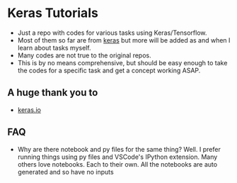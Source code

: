 # Keras Tutorials

- Just a repo with codes for various tasks using Keras/Tensorflow.
- Most of them so far are from [keras](keras.io) but more will be added as and when I learn about tasks myself. 
- Many codes are not true to the original repos.
- This is by no means comprehensive, but should be easy enough to take the codes for a specific task and get a concept working ASAP.

## A huge thank you to

- [keras.io](https://keras.io/examples/)

## FAQ
- Why are there notebook and py files for the same thing? Well. I prefer running things using py files and VSCode's IPython extension. Many others love notebooks. Each to their own. 
All the notebooks are auto generated and so have no inputs
